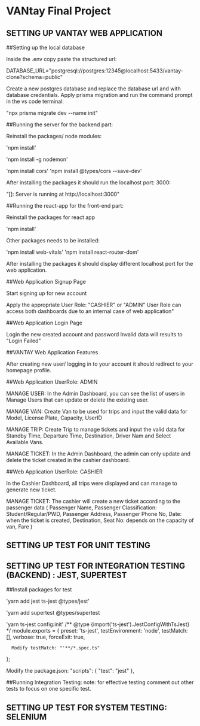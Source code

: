 # VANtay Final Project

## SETTING UP VANTAY WEB APPLICATION 

##Setting up the local database

Inside the .env copy paste the structured url:

DATABASE_URL="postgresql://postgres:12345@localhost:5433/vantay-clone?schema=public"

Create a new postgres database and replace the database url and with database credentials.
Apply prisma migration and run the command prompt in the vs code terminal:

"npx prisma migrate dev --name init"


##Running the server for the backend part:

Reinstall the packages/ node modules:

'npm install'

'npm install -g nodemon'

'npm install cors'
'npm install @types/cors --save-dev'

After installing the packages it should run the localhost port: 3000:

"[]: Server is running at http://localhost:3000"


##Running the react-app for the front-end part:

Reinstall the packages for react app

'npm install'

Other packages needs to be installed:

'npm install web-vitals'
'npm install react-router-dom'

After installing the packages it should display different localhost port for the web application.


##Web Application Signup Page

Start signing up for new account

Apply the appropriate User Role: "CASHIER" or "ADMIN"
User Role can access both dashboards due to an internal case of web application" 

##Web Application Login Page

Login the new created account and password
Invalid data will results to "Login Failed"

##VANTAY Web Application Features

After creating new user/ logging in to your account it should redirect to your homepage profile.

##Web Application UserRole: ADMIN

MANAGE USER: In the Admin Dashboard, you can see the list of users in Manage Users that can update or delete the existing user.

MANAGE VAN: Create Van to be used for trips and input the valid data for Model, License Plate, Capacity, UserID

MANAGE TRIP: Create Trip to manage tickets and input the valid data for Standby Time, Departure Time, Destination, Driver Nam and Select Available Vans.

MANAGE TICKET: In the Admin Dashboard, the admin can only update and delete the ticket created in the cashier dashboard.

##Web Application UserRole: CASHIER 

In the Cashier Dashboard, all trips were displayed and can manage to generate new ticket.

MANAGE TICKET: The cashier will create a new ticket according to the passenger data 
    (
     Passenger Name, 
     Passenger Classification: Student/Regular/PWD, 
     Passenger Address, 
     Passenger Phone No, 
     Date: when the ticket is created, 
     Destination, 
     Seat No: depends on the capacity of van, 
     Fare
    )

## SETTING UP TEST FOR UNIT TESTING


## SETTING UP TEST FOR INTEGRATION TESTING (BACKEND) : JEST, SUPERTEST

##Install packages for test 

'yarn add jest ts-jest @types/jest'

'yarn add supertest @types/supertest

'yarn ts-jest config:init'
    /** @type {import('ts-jest').JestConfigWithTsJest} */
    module.exports = {
      preset: 'ts-jest',
      testEnvironment: 'node',
      testMatch: [],
      verbose: true,
      forceExit: true,

      Modify testMatch: "'**/*.spec.ts"
};

Modify the package.json:
    "scripts": {
       "test": "jest"
    },

##Running Integration Testing:
note: for effective testing comment out other tests to focus on one specific test. 


## SETTING UP TEST FOR SYSTEM TESTING: SELENIUM
